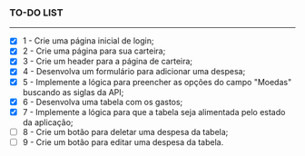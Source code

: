 ### TO-DO LIST
---

- [X]  1 - Crie uma página inicial de login;
- [X]  2 - Crie uma página para sua carteira;
- [X]  3 - Crie um header para a página de carteira;
- [X]  4 - Desenvolva um formulário para adicionar uma despesa;
- [X]  5 - Implemente a lógica para preencher as opções do campo "Moedas" buscando as siglas da API;
- [X]  6 - Desenvolva uma tabela com os gastos;
- [X]  7 - Implemente a lógica para que a tabela seja alimentada pelo estado da aplicação;
- [ ]  8 - Crie um botão para deletar uma despesa da tabela;
- [ ]  9 - Crie um botão para editar uma despesa da tabela.